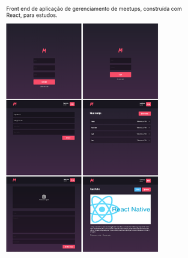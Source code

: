 Front end de aplicação de gerenciamento de meetups, construída com React, para estudos.

<img src="https://raw.githubusercontent.com/Maykerh/meetdev-front/master/examples/cadastro.png" width="200" height="200"> <img src="https://raw.githubusercontent.com/Maykerh/meetdev-front/master/examples/login.png" width="200" height="200"> <img src="https://raw.githubusercontent.com/Maykerh/meetdev-front/master/examples/perfil%20de%20usuario.png" width="200" height="200"> <img src="https://raw.githubusercontent.com/Maykerh/meetdev-front/master/examples/dashboard.png" width="200" height="200"> <img src="https://raw.githubusercontent.com/Maykerh/meetdev-front/master/examples/cadastro%20de%20meetup.png" width="200" height="200"> <img src="https://raw.githubusercontent.com/Maykerh/meetdev-front/master/examples/detalhes%20do%20meetup.png" width="200" height="200">
